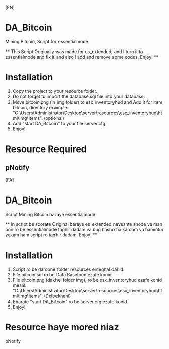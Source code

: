 [EN]

# DA_Bitcoin
Mining Bitcoin, Script for essentialmode 

** This Script Originally was made for es_extended, and I turn it to essentialmode and fix it and also I add and remove some codes, Enjoy! **
# Installation
1) Copy the project to your resource folder.
2) Do not forget to import the database.sql file into your database.
3) Move bitcoin.png (in img folder) to esx_inventoryhud and Add it for item bitcoin, directory example: "C:\Users\Administrator\Desktop\server\resources\esx_inventoryhud\html\img\items". (optional)
4) Add "start DA_Bitcoin" to your file server.cfg.
5) Enjoy!

# Resource Required
pNotify
--------------------------------------------------------
[FA]

# DA_Bitcoin
Script Mining Bitcoin baraye essentialmode

** in script be soorate Original baraye es_extended neveshte shode va man oon ro be essentialmode taghir dadam va bug hasho fix kardam va hamintor yekam ham script ro taghir dadam. Enjoy! **

# Installation
1) Script ro be daroone folder resources enteghal dahid.  
2) File bitcoin.sql ro be Data Basetoon ezafe konid.
3) File bitcoin.png (dakhel folder img), ro be esx_inventoryhud ezafe konid mesal: "C:\Users\Administrator\Desktop\server\resources\esx_inventoryhud\html\img\items". (Delbekhahi)
4) Ebarate "start DA_Bitcoin" ro be server.cfg ezafe konid.
5) Enjoy!

# Resource haye mored niaz
pNotify
